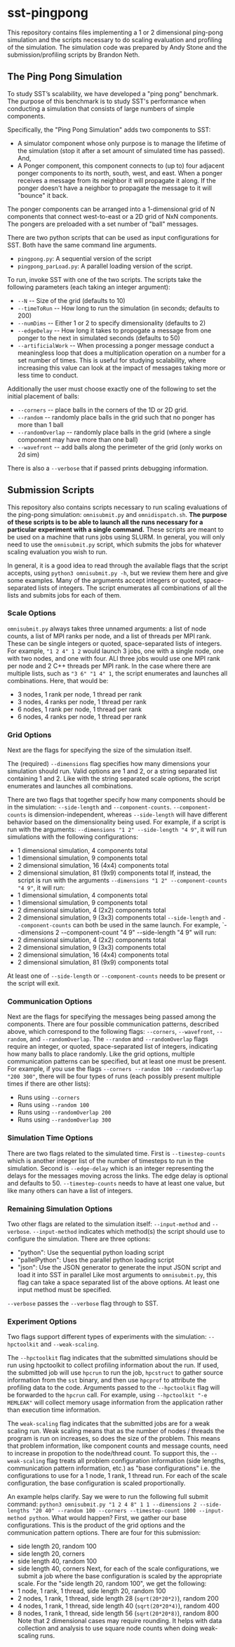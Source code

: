 # sst-pingpong

This repository contains files implementing a 1 or 2 dimensional ping-pong simulation and the scripts necessary to do scaling evaluation and profiling of the simulation. 
The simulation code was prepared by Andy Stone and the submission/profiling scripts by Brandon Neth.

## The Ping Pong Simulation
To study SST’s scalability, we have developed a "ping pong” benchmark. The purpose of this benchmark is to study SST's performance when conducting a simulation that consists of large numbers of simple components.

Specifically, the "Ping Pong Simulation" adds two components to SST:

  - A simulator component whose only purpose is to manage the lifetime of the
    simulation (stop it after a set amount of simulated time has passed). And,
  - A Ponger component, this component connects to (up to) four adjacent ponger
    components to its north, south, west, and east.  When a ponger receives a
    message from its neighbor it will propagate it along.  If the ponger doesn't
    have a neighbor to propagate the message to it will "bounce" it back.

The ponger components can be arranged into a 1-dimensional grid of N components
that connect west-to-east or a 2D grid of NxN components.  The pongers are
preloaded with a set number of "ball" messages.

There are two python scripts that can be used as input configurations for SST.
Both have the same command line arguments.
- `pingpong.py`: A sequential version of the script
- `pingpong_parLoad.py`: A parallel loading version of the script.

To run, invoke SST with one of the two scripts. The scripts take the following parameters (each taking an integer argument):

- `--N` -- Size of the grid (defaults to 10)
- `--timeToRun` -- How long to run the simulation (in seconds; defaults to 200)
- `--numDims` -- Either 1 or 2 to specify dimensionality (defaults to 2)
- `--edgeDelay` -- How long it takes to propogate a message from one ponger to the next in simulated seconds (defaults to 50)
- `--artificialWork` -- When processing a ponger message conduct a meaningless loop that does a multiplication operation on a number for a set number of times. This is useful for studying scalability, where increasing this value can look at the impact of messages taking more or less time to conduct.

Additionally the user must choose exactly one of the following to set the initial placement of balls:
- `--corners` -- place balls in the corners of the 1D or 2D grid.
- `--random` -- randomly place balls in the grid such that no ponger has more than 1 ball
- `--randomOverlap` -- randomly place balls in the grid (where a single component may have more than one ball)
- `--wavefront` -- add balls along the perimeter of the grid (only works on 2d sim)

There is also a `--verbose` that if passed prints debugging information.


## Submission Scripts

This repository also contains scripts necessary to run scaling evaluations of the ping-pong simulation: `omnisubmit.py` and `omnidispatch.sh`.
**The purpose of these scripts is to be able to launch all the runs necessary for a particular experiment with a single command.**
These scripts are meant to be used on a machine that runs jobs using SLURM. 
In general, you will only need to use the `omnisubmit.py` script, which submits the jobs for whatever scaling evaluation you wish to run. 

In general, it is a good idea to read through the available flags that the script accepts, using `python3 omnisubmit.py -h`, but we review them here and give some examples.
Many of the arguments accept integers or quoted, space-separated lists of integers. 
The script enumerates all combinations of all the lists and submits jobs for each of them.

### Scale Options
`omnisubmit.py` always takes three unnamed arguments: a list of node counts, a list of MPI ranks per node, and a list of threads per MPI rank.
These can be single integers or quoted, space-separated lists of integers. 
For example, `"1 2 4" 1 2` would launch 3 jobs, one with a single node, one with two nodes, and one with four.
ALl three jobs would use one MPI rank per node and 2 C++ threads per MPI rank.
In the case where there are multiple lists, such as `"3 6" "1 4" 1`, the script enumerates and launches all combinations. Here, that would be:
- 3 nodes, 1 rank per node, 1 thread per rank
- 3 nodes, 4 ranks per node, 1 thread per rank
- 6 nodes, 1 rank per node, 1 thread per rank
- 6 nodes, 4 ranks per node, 1 thread per rank

### Grid Options
Next are the flags for specifying the size of the simulation itself. 

The (required) `--dimensions` flag specifies how many dimensions your simulation should run. Valid options are 1 and 2, or a string separated list containing 1 and 2. 
Like with the string separated scale options, the script enumerates and launches all combinations.

There are two flags that together specify how many components should be in the simulation: `--side-length` and `--component-counts`.
`--component-counts` is dimension-independent, whereas `--side-length` will have different behavior based on the dimensionality being used.
For example, if a script is run with the arguments: `--dimensions "1 2" --side-length "4 9"`, it will run simulations with the following configurations:
- 1 dimensional simulation, 4 components total
- 1 dimensional simulation, 9 components total
- 2 dimensional simulation, 16 (4x4) components total
- 2 dimensional simulation, 81 (9x9) components total
If, instead, the script is run with the arguments `--dimensions "1 2" --component-counts "4 9"`, it will run:
- 1 dimensional simulation, 4 components total
- 1 dimensional simulation, 9 components total
- 2 dimensional simulation, 4 (2x2) components total
- 2 dimensional simulation, 9 (3x3) components total
`--side-length` and `--component-counts` can both be used in the same launch. For example, `--dimensions 2 --component-count "4 9" --side-length "4 9" will run:
- 2 dimensional simulation, 4 (2x2) components total
- 2 dimensional simulation, 9 (3x3) components total
- 2 dimensional simulation, 16 (4x4) components total
- 2 dimensional simulation, 81 (9x9) components total

At least one of  `--side-length` or `--component-counts` needs to be present or the script will exit. 

### Communication Options
Next are the flags for specifying the messages being passed among the components.
There are four possible communication patterns, described above, which correspond to the following flags: `--corners`, `--wavefront`, `--random`, and `--randomOverlap`.
The `--random` and `--randomOverlap` flags require an integer, or quoted, space-separated list of integers, indicating how many balls to place randomly. 
Like the grid options, multiple communication patterns can be specified, but at least one must be present.
For example, if you use the flags `--corners --random 100 --randomOverlap "200 300"`, there will be four types of runs (each possibly present multiple times if there are other lists):
- Runs using `--corners`
- Runs using `--random 100`
- Runs using `--randomOverlap 200`
- Runs using `--randomOverlap 300`

### Simulation Time Options
There are two flags related to the simulated time. 
First is `--timestep-counts` which is another integer list of the number of timesteps to run in the simulation. 
Second is `--edge-delay` which is an integer representing the delays for the messages moving across the links.
The edge delay is optional and defaults to 50. `--timestep-counts` needs to have at least one value, but like many others can have a list of integers.

### Remaining Simulation Options
Two other flags are related to the simulation itself: `--input-method` and `--verbose`.
`--input-method` indicates which method(s) the script should use to configure the simulation. 
There are three options: 
- "python": Use the sequential python loading script
- "pallelPython": Uses the parallel python loading script
- "json": Use the JSON generator to generate the input JSON script and load it into SST in parallel
Like most arguments to `omnisubmit.py`, this flag can take a space separated list of the above options.
At least one input method must be specified.

`--verbose` passes the `--verbose` flag through to SST.

### Experiment Options

Two flags support different types of experiments with the simulation: `--hpctoolkit` and `--weak-scaling`.

The `--hpctoolkit` flag indicates that the submitted simulations should be run using hpctoolkit to collect profiling information about the run.
If used, the submitted job will use `hpcrun` to run the job, `hpcstruct` to gather source information from the `sst` binary, and then use `hpcprof` to attribute the profiling data to the code. 
Arguments passed to the `--hpctoolkit` flag will be forwarded to the `hpcrun` call. For example, using `--hpctoolkit "-e MEMLEAK"` will collect memory usage information from the application rather than execution time information.

The `weak-scaling` flag indicates that the submitted jobs are for a weak scaling run. 
Weak scaling means that as the number of nodes / threads the program is run on increases, so does the size of the problem. 
This means that problem information, like component counts and message counts, need to increase in propotion to the node/thread count. 
To support this, the `--weak-scaling` flag treats all problem configuration information (side lengths, communication pattern information, etc.) as "base configurations" i.e. the configurations to use for a 1 node, 1 rank, 1 thread run. 
For each of the scale configuration, the base configuration is scaled proportionally. 

An example helps clarify. Say we were to run the following full submit command: `python3 omnisubmit.py "1 2 4 8" 1 1 --dimensions 2 --side-lengths "20 40" --random 100 --corners --timestep-count 1000 --input-method python`. What would happen?
First, we gather our base configurations. This is the product of the grid options and the communication pattern options. There are four for this submission:
- side length 20, random 100
- side length 20, corners
- side length 40, random 100
- side length 40, corners
Next, for each of the scale configurations, we submit a job where the base configuration is scaled by the appropriate scale. For the "side length 20, random 100", we get the following:
- 1 node, 1 rank, 1 thread, side length 20, random 100
- 2 nodes, 1 rank, 1 thread, side length 28 (`sqrt(20*20*2)`), random 200 
- 4 nodes, 1 rank, 1 thread, side length 40 (`sqrt(20*20*4)`), random 400
- 8 nodes, 1 rank, 1 thread, side length 56 (`sqrt(20*20*8)`), random 800
Note that 2 dimensional cases may require rounding. It helps with data collection and analysis to use square node counts when doing weak-scaling runs.

